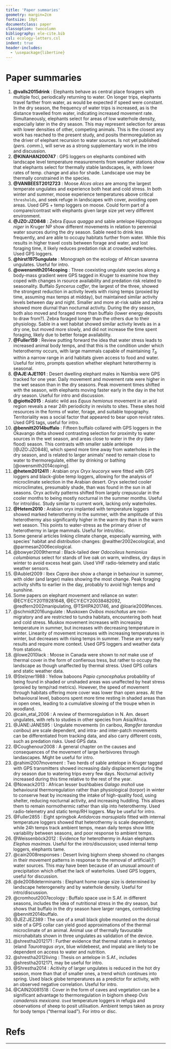 ```yaml
---
title: 'Paper summaries'
geometry: margin=2cm
fontsize: 10pt
documentclass: paper
classoption: twocolumn
bibliography: ele-cite.bib
csl: ecology-letters.csl
indent: true
header-includes:
  - \usepackage{libertine}
---
```


# Paper summaries

1. **@valls2015drink** : Elephants behave as central place foragers with multiple foci, periodically returning to water. On longer trips, elephants travel farther from water, as would be expected if speed were constant. In the dry season, the frequency of water trips is increased, as is the distance travelled from water, indicating increased movement rate. Simultaneously, elephants select for areas of low waterhole density, especially later in the dry season. This may represent selection for areas with lower densities of other, competing  animals. This is the closest any work has reached to the present study, and posits thermoregulation as the driver of elephant recursion to water sources. Is not yet published (*pers. comm.*), will serve as a strong supplementary work in the intro and discussion.
2. **@KINAHAN200747** : GPS loggers on elephants combined with landscape level temperature measurements from weather stations show that elephants select for thermally stable landscapes, ie, with lower rates of temp. change and also for shade. Landscape use may be thermally constrained in the species.
3. **@VANBEEST2012723** : Moose _Alces alces_ are among the largest temperate ungulates and experience both heat and cold stress. In both winter and summer, moose experience temperatures above critical `thresholds`, and seek refuge in landscapes with cover, avoiding open areas. Used GPS + temp loggers on moose. Could form part of a compare/contrast with elephants given large size yet very different environment.
4. **@JZO:JZO848** : Zebra _Equus quagga_ and sable antelope _Hippotragus niger_ in Kruger NP show different movements in relation to perennial water sources during the dry season. Sable need to drink less frequently, and are able to occupy habitats further from water. While this results in higher travel costs between forage and water, and lost foraging time, it likely reduces predation risk at crowded waterholes. Used GPS loggers.
5. **@hirst1975ungulate** : Monograph on the ecology of African savanna ungulates. Useful for intro.
6. **@owensmith2014coping** : Three coexisting ungulate species along a body-mass gradient were GPS tagged in Kruger to examine how they coped with changes in rsource availability and predation risk related to seasonality. Buffalo _Syncerus caffer_, the largest of the three, showed the strongest reduction in activity levels with rising temps (proxied by time, assuming max temps at midday), but maintained similar activity levels between day and night. Smaller and more at-risk sable and zebra showed more diurnal than nocturnal activity. During the dry season, both also moved and foraged more than buffalo (lower energy deposits to draw from?). Zebra foraged longer than the others due to their physiology. Sable in a wet habitat showed similar activity levels as in a dry one, but moved more slowly, and did not increase the time spent foraging, likely due to better forage availability.
7. **@Fuller159** : Review putting forward the idea that water stress leads to increased animal body temps, and that this is the condition under which heterothermy occurs, with large mammals capable of maintaining $T_b$ within a narrow range in arid habitats given access to food and water. Useful for intro, prompts question whether elephant heterothermy is seasonal.
8. **@AJE:AJE1101** : Desert dwelling elephant males in Namibia were GPS tracked for one year. Daily movement and movement rate were higher in the wet season than in the dry seasons. Peak movement times shifted with the season, with elephants moving faster early in the day in the hot dry season. Useful for intro and discussion.
9. **@giotto2015** : Asiatic wild ass _Equus hemionus_ movement in an arid region reveals a near 24h periodicity in revisits to sites. These sites hold resources in the forms of water, forage, and suitable topography. Territoriality was a social factor that appeared to bear upon revisit rates. Used GPS tags, useful for intro.
10. **@bennitt2014buffalo** : Fifteen buffalo collared with GPS loggers in the Okavango delta showed contrasting selection for proximity to water sources in the wet season, and areas close to water in the dry (late-flood) season. This contrasts with smaller sable antelope [@JZO:JZO848], which spend more time away from waterholes in the dry season, and is related to larger animals' need to remain close to water to thermoregulate, either by drinking or bathing [@owensmith2014coping].
11. **@hetem2012411** : Arabian oryx _Oryx leucoryx_ were fitted with GPS loggers and black-globe temp loggers, allowing for the analysis of microclimate selection in the Arabian desert. Oryx selected cooler microclimates, presumably shade, than was found in the sun in all seasons. Oryx activity patterns shifted from largely crepuscular in the cooler months to being mostly nocturnal in the summer months. Useful for intro/disc. Study similar to current work, lacking only waterholes.
12. **@Hetem2010** : Arabian oryx implanted with temperature loggers showed marked heterothermy in the summer, with the amplitude of this heterothermy also significantly higher in the warm dry than in the warm wet season. This points to water-stress as the primary driver of heterothermy in large mammals. Useful for intro/disc.
13. Some general articles linking climate change, especially warming, with species' habitat and distribution changes: @walther2002ecological, and @parmesan2006ecological.
14. @bowyer2009thermal : Black-tailed deer _Odocoileus hemionius columbianus_ select for stands of live oak on warm, windless, dry days in winter to avoid excess heat gain. Used VHF radio-telemetry and static weather sensors.
15. @Aublet2009 : Ibex _Capra ibex_ show a change in behaviour in summer, with older (and larger) males showing the most change. Peak foraging activity shifts to earlier in the day, probably to avoid high temps and sunshine.
16. Some papers on elephant movement and reliance on water: @ECY:ECY20119281648, @ECY:ECY20038482092, @redfern2002manipulating, @TSHIPA201746, and @loarie2009fences.
17. @schmidt2016ungulate : Muskoxen *Ovibos moschatus* are non-migratory and are restricted to tundra habitats, encountering both heat and cold stress. Muskox movement increases with increasing temperature in summer, but increases with decreasing temperature in winter. Linearity of movement increases with increasing temperatures in winter, but decreases with rising temps in summer. These are very early results and require more context. Used GPS loggers and weather data from stations.
18. @lowe2010lack : Moose in Canada were shown to _not_ make use of thermal cover in the form of confierous tress, but rather to occupy the landscape as though unaffected by thermal stress. Used GPS collars and static weather data.
19. @Stelzner1988 : Yellow baboons _Papio cynocephalus_ probability of being found in shaded or unshaded areas was unaffected by heat stress (proxied by temp/rad metrics). However, the speed of movement through habitats offering more cover was lower than open areas. At the behavioural level, baboons spent more time resting in shaded areas than in open ones, leading to a cumulative slowing of the troupe when in woodland.
20. @cain_etal_2006 : A review of thermoregulation in N. Am. desert ungulates, with refs to studies in other species from Asia/Africa.
21. @JANE:JANE595 : Ungulate movements (in caribou, *Rangifer tarandus caribou*) are scale dependent, and intra- and inter-patch movements can be differentiated from tracking data, and also carry different costs, such as predation risks. Used GPS data.
22. @Coughenour2008 : A general chapter on the causes and consequences of the movement of large herbivores through landascapes. Might be useful for intro.
23. @rahimi2007movement : Two herds of sable antelope in Kruger tagged with GPS transmitters showed increasing daily displacement during the dry season due to watering trips every few days. Nocturnal activity increased during this time relative to the rest of the year.
24. @Nowack2013 : African lesser bushbabies _Galago moholi_ use behavioural thermoregulation rather than physiological (torpor) in winter to conserve heat by increasing the intake of high-quality food, using shelter, reducing nocturnal activity, and increasing huddling. This allows them to remain normothermic rather than slip into heterothermy. Used radio-telemetry and static temp/RH loggers. May be useful for intro.
25. @Fuller2855 : Eight springbok _Antidorcas marsupialis_ fitted with internal temperature loggers showed that heterothermy is scale dependent; while 24h temps track ambient temps, mean daily temps show little variability between seasons, and poor response to ambient temps.
26. @Weissenböck2012 : Evidence for heterothermy in Asian elephants _Elephas maximas_. Useful for the intro/discussion; used internal temp loggers, elephants tame.
27. @cain2008responses : Desert living bighorn sheep showed no changes in their movement patterns in response to the removal of artificial(?) water sources. This may have been because of an unusual amount of precipitation which offset the lack of waterholes. Used GPS loggers, useful for discussion.
28. @de2008determinants : Elephant home range size is determined by landscape heterogeneity and by waterhole density. Useful for intro/discussion.
29. @cromhout2007ecology : Buffalo space use in S.Af. in different seasons, includes the idea of nutritional stress in the dry season, but shows that buffalo in the dry season have larger ranges, contradicting @bennitt2014buffalo.
30. @JEZ:JEZ389 : The use of a small black globe mounted on the dorsal side of a GPS collar can yield good approximations of the thermal microclimate of an animal. Animal use of thermally favourable microhabitats shown in three ungulates as validation of the device.
31. @shrestha2012171 : Further evidence that thermal states in antelope (eland _Taurotragus oryx_, blue wildebeest, and impala) are likely to be dependent on access to water and nutrition.
32. @shrestha2012living : Thesis on antelope in S.Af., includes @shrestha2012171, may be useful for intro.
33. @Shrestha2014 : Acitivity of larger ungulates is reduced in the hot dry season, more than that of smaller ones, a trend which continues into spring. Used black globe temperatures as a predictor for activity, with an observed negative correlation. Useful for intro.
34. @CAIN20081518 : Cover in the form of caves and vegetation can be a significant advantage to thermoregulation in bighorn sheep *Ovis canadensis mexicana*. `Used` temperature loggers in refugia and observations of sheep to posit utilisation. Ambient temps taken as proxy for body temps ("thermal load"). For intro or disc.

# Refs

---
